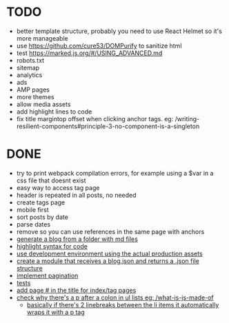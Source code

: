 # TODO
-   better template structure, probably you need to use React Helmet so it's more manageable 
-   use https://github.com/cure53/DOMPurify to sanitize html
-   test https://marked.js.org/#/USING_ADVANCED.md
-   robots.txt
-   sitemap
-   analytics
-   ads
-   AMP pages
-   more themes
-   allow media assets
-   add highlight lines to code
-   fix title margintop offset when clicking anchor tags. eg: /writing-resilient-components#principle-3-no-component-is-a-singleton

# DONE
-   try to print webpack compilation errors, for example using a $var in a css file that doesnt exist
-   easy way to access tag page
-   header is repeated in all posts, no needed
-   create tags page
-   mobile first
-   sort posts by date
-   parse dates
-   remove <base> so you can use references in the same page with anchors<a href="#title">
-   generate a blog from a folder with md files
-   highlight syntax for code
-   use development environment using the actual production assets
-   create a module that receives a blog.json and returns a .json file structure
-   implement pagination
-   tests
-   add page # in the title for index/tag pages
-   check why there's a p after a colon in ul lists eg: /what-is-js-made-of
    -   basically if there's 2 linebreaks between the li items it automatically wraps it with a p tag
